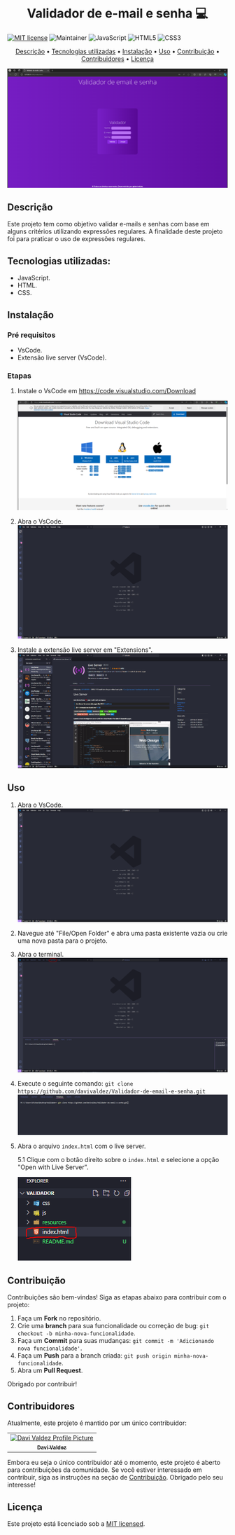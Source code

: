 <h1 align="center" style="font-weight: bold;">Validador de e-mail e senha 💻</h1>

[![MIT license](https://img.shields.io/badge/License-MIT-green.svg)](https://lbesson.mit-license.org/)
![Maintainer](https://img.shields.io/badge/maintainer-yes-green)
![JavaScript](https://img.shields.io/badge/javascript-%23323330.svg?style=for-the-badge&logo=javascript&logoColor=%23F7DF1E)
![HTML5](https://img.shields.io/badge/html5-%23E34F26.svg?style=for-the-badge&logo=html5&logoColor=white)
![CSS3](https://img.shields.io/badge/css3-%231572B6.svg?style=for-the-badge&logo=css3&logoColor=white)

<p align="center">
 <a href="#descrição">Descrição</a> • 
 <a href="#tecnologias-utilizadas">Tecnologias utilizadas</a> • 
 <a href="#instalação">Instalação</a> • 
 <a href="#uso">Uso</a> •
 <a href="#contribuição">Contribuição</a> •
 <a href="#contribuidores">Contribuidores</a> •
 <a href="#licença">Licença</a> 
</p>

<p align="center">
    <img src="./resources/images/validador.PNG" alt="Image Example">
</p>

## Descrição

Este projeto tem como objetivo validar e-mails e senhas com base em alguns critérios utilizando expressões regulares. A finalidade deste projeto foi para praticar o uso de expressões regulares.

## Tecnologias utilizadas:

- JavaScript.
- HTML.
- CSS.

## Instalação

### Pré requisitos

- VsCode.
- Extensão live server (VsCode).

### Etapas

1. Instale o VsCode em https://code.visualstudio.com/Download

   ![Imagem de Instalação do VsCode](resources/images/vscode_installation.PNG)

2. Abra o VsCode.
   ![Imagem VsCode](resources/images/vscode.PNG)

3. Instale a extensão live server em "Extensions".
   ![Imagem VsCode](resources/images/live_server.PNG)

## Uso

1. Abra o VsCode.
   ![Imagem VsCode](resources/images/vscode.PNG)

2. Navegue até "File/Open Folder" e abra uma pasta existente vazia ou crie uma nova pasta para o projeto.

3. Abra o terminal.
   ![Imagem VsCode](resources/images/terminal.PNG)

4. Execute o seguinte comando: `git clone https://github.com/davivaldez/Validador-de-email-e-senha.git`
   ![Imagem VsCode](resources/images/git_clone.PNG)

5. Abra o arquivo `index.html` com o live server.

   5.1 Clique com o botão direito sobre o `index.html` e selecione a opção "Open with Live Server".

   ![Imagem VsCode](resources/images/index_html.PNG)

## Contribuição

Contribuições são bem-vindas! Siga as etapas abaixo para contribuir com o projeto:

1. Faça um **Fork** no repositório.
2. Crie uma **branch** para sua funcionalidade ou correção de bug: `git checkout -b minha-nova-funcionalidade`.
3. Faça um **Commit** para suas mudanças: `git commit -m 'Adicionando nova funcionalidade'`.
4. Faça um **Push** para a branch criada: `git push origin minha-nova-funcionalidade`.
5. Abra um **Pull Request**.

Obrigado por contribuir!

## Contribuidores

Atualmente, este projeto é mantido por um único contribuidor:

<table>
  <tr>
    <td align="center">
      <a href="https://github.com/davivaldez">
        <img src="https://avatars.githubusercontent.com/u/131072655?v=4" width="100px;" alt="Davi Valdez Profile Picture"/><br>
        <sub>
          <b>Davi Valdez</b>
        </sub>
      </a>
    </td>
  </tr>
</table>

Embora eu seja o único contribuidor até o momento, este projeto é aberto para contribuições da comunidade. Se você estiver interessado em contribuir, siga as instruções na seção de [Contribuição](#contribuição). Obrigado pelo seu interesse!

## Licença

Este projeto está licenciado sob a [MIT licensed](./LICENSE).
